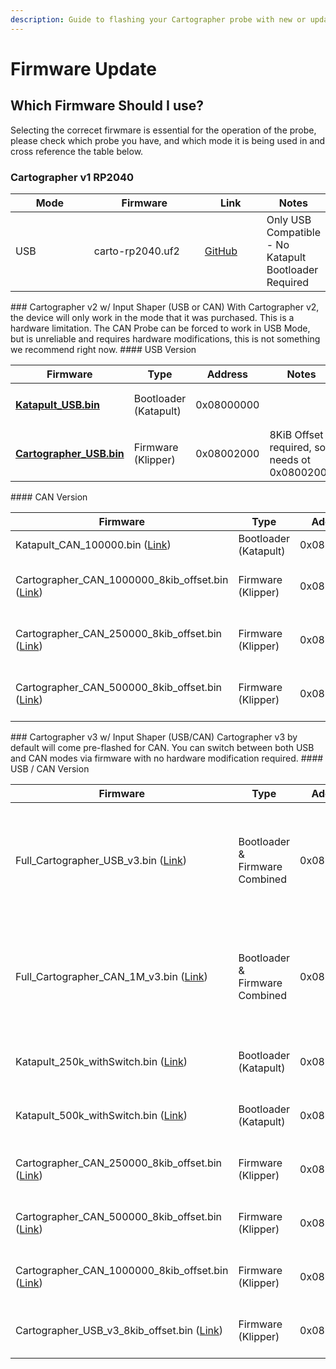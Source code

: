 ```yaml
---
description: Guide to flashing your Cartographer probe with new or updated firmware.
---
```

# Firmware Update
## Which Firmware Should I use?&#x20;
Selecting the correcet firwmare is essential for the operation of the probe, please check which probe you have, and which mode it is being used in and cross reference the table below.&#x20;
### Cartographer v1 RP2040
<table>
   <thead>
      <tr>
         <th width="123">Mode</th>
         <th width="176">Firmware</th>
         <th width="89">Link</th>
         <th>Notes</th>
      </tr>
   </thead>
   <tbody>
      <tr>
         <td>USB</td>
         <td>carto-rp2040.uf2</td>
         <td><a href="https://github.com/Cartographer3D/cartographer-klipper/tree/master/firmware/v1%20-%20rp2040">GitHub</a></td>
         <td>Only USB Compatible - No Katapult Bootloader Required</td>
      </tr>
   </tbody>
</table>
### Cartographer v2 w/ Input Shaper (USB or CAN)
With Cartographer v2, the device will only work in the mode that it was purchased. This is a hardware limitation. The CAN Probe can be forced to work in USB Mode, but is unreliable and requires hardware modifications, this is not something we recommend right now.&#x20;
#### USB Version
<table>
   <thead>
      <tr>
         <th width="228">Firmware</th>
         <th width="127">Type</th>
         <th width="140">Address</th>
         <th>Notes</th>
      </tr>
   </thead>
   <tbody>
      <tr>
         <td>
            <h4><a href="https://github.com/Cartographer3D/cartographer-klipper/blob/master/firmware/v2/Katapult_USB.bin">Katapult_USB.bin</a></h4>
         </td>
         <td>Bootloader (Katapult)</td>
         <td>0x08000000</td>
         <td></td>
      </tr>
      <tr>
         <td>
            <h4><a href="https://github.com/Cartographer3D/cartographer-klipper/blob/master/firmware/v2/Cartographer_USB_8kib_offset.bin">Cartographer_USB.bin</a></h4>
         </td>
         <td>Firmware (Klipper)</td>
         <td>0x08002000</td>
         <td>8KiB Offset required, so needs ot 0x08002000</td>
      </tr>
   </tbody>
</table>
#### CAN Version
<table>
   <thead>
      <tr>
         <th width="229">Firmware</th>
         <th>Type</th>
         <th>Address</th>
         <th width="95" align="center">Baudrate</th>
         <th>Notes</th>
      </tr>
   </thead>
   <tbody>
      <tr>
         <td>Katapult_CAN_100000.bin (<a href="https://github.com/Cartographer3D/cartographer-klipper/blob/master/firmware/v2/Katapult_CAN_1000000.bin">Link</a>)</td>
         <td>Bootloader (Katapult)</td>
         <td>0x08000000</td>
         <td align="center">1M</td>
         <td></td>
      </tr>
      <tr>
         <td>Cartographer_CAN_1000000_8kib_offset.bin (<a href="https://github.com/Cartographer3D/cartographer-klipper/blob/master/firmware/v2/Cartographer_CAN_1000000_8kib_offset.bin">Link</a>)</td>
         <td>Firmware (Klipper)</td>
         <td>0x08002000</td>
         <td align="center">1M</td>
         <td>8KiB Offset required, so needs ot 0x08002000</td>
      </tr>
      <tr>
         <td>Cartographer_CAN_250000_8kib_offset.bin (<a href="https://github.com/Cartographer3D/cartographer-klipper/blob/master/firmware/v2/Cartographer_CAN_500000_8kib_offset.bin">Link</a>)</td>
         <td>Firmware (Klipper)</td>
         <td>0x08002000</td>
         <td align="center">250K</td>
         <td>8KiB Offset required, so needs ot 0x08002000</td>
      </tr>
      <tr>
         <td>Cartographer_CAN_500000_8kib_offset.bin (<a href="https://github.com/Cartographer3D/cartographer-klipper/blob/master/firmware/v2/Cartographer_CAN_500000_8kib_offset.bin">Link</a>)</td>
         <td>Firmware (Klipper)</td>
         <td>0x08002000</td>
         <td align="center">500K</td>
         <td>8KiB Offset required, so needs ot 0x08002000</td>
      </tr>
   </tbody>
</table>
### Cartographer v3 w/ Input Shaper (USB/CAN)
Cartographer v3 by default will come pre-flashed for CAN. You can switch between both USB and CAN modes via firmware with no hardware modification required.&#x20;
#### USB / CAN Version
<table>
   <thead>
      <tr>
         <th>Firmware</th>
         <th width="125">Type</th>
         <th width="137">Address</th>
         <th width="105">Baudrate</th>
         <th>Note</th>
      </tr>
   </thead>
   <tbody>
      <tr>
         <td>Full_Cartographer_USB_v3.bin (<a href="https://github.com/Cartographer3D/cartographer-klipper/tree/master/firmware/v3%20-%20Carto%20with%20Input%20Shaper%20Hybrid">Link</a>)</td>
         <td>Bootloader &#x26; Firmware Combined</td>
         <td>0x08000000</td>
         <td>n/a</td>
         <td>This is the only firmware you need, you don't need to flash the bootloader or firmware seperately. </td>
      </tr>
      <tr>
         <td>Full_Cartographer_CAN_1M_v3.bin (<a href="https://github.com/Cartographer3D/cartographer-klipper/tree/master/firmware/v3%20-%20Carto%20with%20Input%20Shaper%20Hybrid">Link</a>)</td>
         <td>Bootloader &#x26; Firmware Combined</td>
         <td>0x08000000</td>
         <td>1M</td>
         <td>This is the only firmware you need, you don't need to flash the bootloader or firmware seperately. </td>
      </tr>
      <tr>
         <td>Katapult_250k_withSwitch.bin (<a href="https://github.com/Cartographer3D/cartographer-klipper/tree/master/firmware/v3%20-%20Carto%20with%20Input%20Shaper%20Hybrid">Link</a>)</td>
         <td>Bootloader (Katapult)</td>
         <td>0x08000000</td>
         <td>250K</td>
         <td>8KiB Offset required, so needs ot 0x08002000</td>
      </tr>
      <tr>
         <td>Katapult_500k_withSwitch.bin (<a href="https://github.com/Cartographer3D/cartographer-klipper/tree/master/firmware/v3%20-%20Carto%20with%20Input%20Shaper%20Hybrid">Link</a>)</td>
         <td>Bootloader (Katapult)</td>
         <td>0x08000000</td>
         <td>500K</td>
         <td>8KiB Offset required, so needs ot 0x08002000</td>
      </tr>
      <tr>
         <td>Cartographer_CAN_250000_8kib_offset.bin (<a href="https://github.com/Cartographer3D/cartographer-klipper/tree/master/firmware/v3%20-%20Carto%20with%20Input%20Shaper%20Hybrid">Link</a>)</td>
         <td>Firmware (Klipper)</td>
         <td>0x08002000</td>
         <td>250K</td>
         <td>8KiB Offset required, so needs ot 0x08002000</td>
      </tr>
      <tr>
         <td>Cartographer_CAN_500000_8kib_offset.bin (<a href="https://github.com/Cartographer3D/cartographer-klipper/tree/master/firmware/v3%20-%20Carto%20with%20Input%20Shaper%20Hybrid">Link</a>)</td>
         <td>Firmware (Klipper)</td>
         <td>0x08002000</td>
         <td>500K</td>
         <td>8KiB Offset required, so needs ot 0x08002000</td>
      </tr>
      <tr>
         <td>Cartographer_CAN_1000000_8kib_offset.bin (<a href="https://github.com/Cartographer3D/cartographer-klipper/tree/master/firmware/v3%20-%20Carto%20with%20Input%20Shaper%20Hybrid">Link</a>)</td>
         <td>Firmware (Klipper)</td>
         <td>0x08002000</td>
         <td>1M</td>
         <td>8KiB Offset required, so needs ot 0x08002000</td>
      </tr>
      <tr>
         <td>Cartographer_USB_v3_8kib_offset.bin (<a href="https://github.com/Cartographer3D/cartographer-klipper/tree/master/firmware/v3%20-%20Carto%20with%20Input%20Shaper%20Hybrid">Link</a>)</td>
         <td>Firmware (Klipper)</td>
         <td>0x08002000</td>
         <td>n/a</td>
         <td>8KiB Offset required, so needs ot 0x08002000</td>
      </tr>
   </tbody>
</table>
